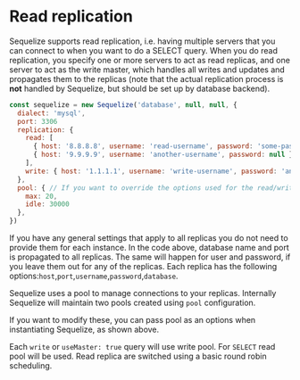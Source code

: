 # Read replication

Sequelize supports read replication, i.e. having multiple servers that you can connect to when you want to do a SELECT query. When you do read replication, you specify one or more servers to act as read replicas, and one server to act as the write master, which handles all writes and updates and propagates them to the replicas (note that the actual replication process is **not** handled by Sequelize, but should be set up by database backend).

```js
const sequelize = new Sequelize('database', null, null, {
  dialect: 'mysql',
  port: 3306
  replication: {
    read: [
      { host: '8.8.8.8', username: 'read-username', password: 'some-password' },
      { host: '9.9.9.9', username: 'another-username', password: null }
    ],
    write: { host: '1.1.1.1', username: 'write-username', password: 'any-password' }
  },
  pool: { // If you want to override the options used for the read/write pool you can do so here
    max: 20,
    idle: 30000
  },
})
```

If you have any general settings that apply to all replicas you do not need to provide them for each instance. In the code above, database name and port is propagated to all replicas. The same will happen for user and password, if you leave them out for any of the replicas. Each replica has the following options:`host`,`port`,`username`,`password`,`database`.

Sequelize uses a pool to manage connections to your replicas. Internally Sequelize will maintain two pools created using `pool` configuration.

If you want to modify these, you can pass pool as an options when instantiating Sequelize, as shown above.

Each `write` or `useMaster: true` query will use write pool. For `SELECT` read pool will be used. Read replica are switched using a basic round robin scheduling.